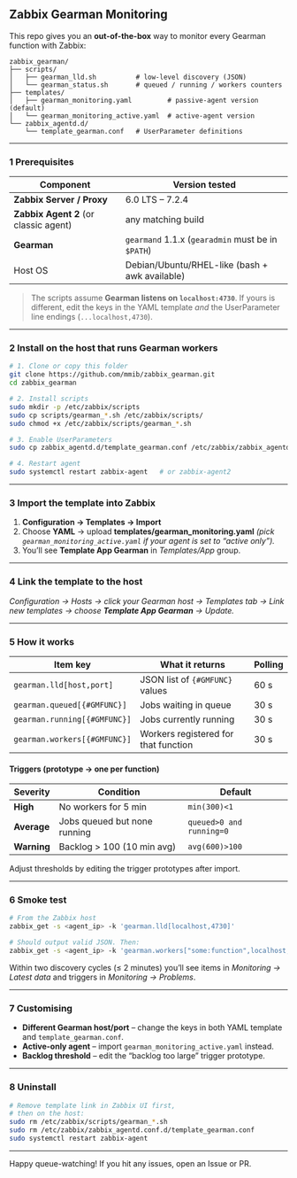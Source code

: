 ## Zabbix Gearman Monitoring

This repo gives you an **out-of-the-box** way to monitor every Gearman function with Zabbix:

```
zabbix_gearman/
├── scripts/
│   ├── gearman_lld.sh          # low-level discovery (JSON)
│   └── gearman_status.sh       # queued / running / workers counters
├── templates/
│   ├── gearman_monitoring.yaml         # passive-agent version (default)
│   └── gearman_monitoring_active.yaml  # active-agent version
└── zabbix_agentd.d/
    └── template_gearman.conf   # UserParameter definitions
```

---

### 1  Prerequisites

| Component                             | Version tested                                    |
| ------------------------------------- | ------------------------------------------------- |
| **Zabbix Server / Proxy**             | 6.0 LTS – 7.2.4                                   |
| **Zabbix Agent 2** (or classic agent) | any matching build                                |
| **Gearman**                           | `gearmand` 1.1.x (`gearadmin` must be in `$PATH`) |
| Host OS                               | Debian/Ubuntu/RHEL-like (bash + awk available)    |

> The scripts assume **Gearman listens on `localhost:4730`**.
> If yours is different, edit the keys in the YAML template *and* the UserParameter line endings (`...localhost,4730`).

---

### 2  Install on the host that runs Gearman workers

```bash
# 1. Clone or copy this folder
git clone https://github.com/mmib/zabbix_gearman.git
cd zabbix_gearman

# 2. Install scripts
sudo mkdir -p /etc/zabbix/scripts
sudo cp scripts/gearman_*.sh /etc/zabbix/scripts/
sudo chmod +x /etc/zabbix/scripts/gearman_*.sh

# 3. Enable UserParameters
sudo cp zabbix_agentd.d/template_gearman.conf /etc/zabbix/zabbix_agentd.d/

# 4. Restart agent
sudo systemctl restart zabbix-agent   # or zabbix-agent2
```

---

### 3  Import the template into Zabbix

1. **Configuration → Templates → Import**
2. Choose **YAML** → upload **templates/gearman\_monitoring.yaml**
   *(pick `gearman_monitoring_active.yaml` if your agent is set to “active only”).*
3. You’ll see **Template App Gearman** in *Templates/App* group.

---

### 4  Link the template to the host

*Configuration → Hosts → click your Gearman host → Templates tab → Link new templates → choose **Template App Gearman** → Update.*

---

### 5  How it works

| Item key                     | What it returns                      | Polling |
| ---------------------------- | ------------------------------------ | ------- |
| `gearman.lld[host,port]`     | JSON list of `{#GMFUNC}` values      | 60 s    |
| `gearman.queued[{#GMFUNC}]`  | Jobs waiting in queue                | 30 s    |
| `gearman.running[{#GMFUNC}]` | Jobs currently running               | 30 s    |
| `gearman.workers[{#GMFUNC}]` | Workers registered for that function | 30 s    |

#### Triggers (prototype → one per function)

| Severity    | Condition                    | Default                  |
| ----------- | ---------------------------- | ------------------------ |
| **High**    | No workers for 5 min         | `min(300)<1`             |
| **Average** | Jobs queued but none running | `queued>0 and running=0` |
| **Warning** | Backlog > 100 (10 min avg)   | `avg(600)>100`           |

Adjust thresholds by editing the trigger prototypes after import.

---

### 6  Smoke test

```bash
# From the Zabbix host
zabbix_get -s <agent_ip> -k 'gearman.lld[localhost,4730]'

# Should output valid JSON. Then:
zabbix_get -s <agent_ip> -k 'gearman.workers["some:function",localhost,4730]'
```

Within two discovery cycles (≤ 2 minutes) you’ll see items in *Monitoring → Latest data* and triggers in *Monitoring → Problems*.

---

### 7  Customising

* **Different Gearman host/port** – change the keys in both YAML template and `template_gearman.conf`.
* **Active-only agent** – import `gearman_monitoring_active.yaml` instead.
* **Backlog threshold** – edit the “backlog too large” trigger prototype.

---

### 8  Uninstall

```bash
# Remove template link in Zabbix UI first,
# then on the host:
sudo rm /etc/zabbix/scripts/gearman_*.sh
sudo rm /etc/zabbix/zabbix_agentd.conf.d/template_gearman.conf
sudo systemctl restart zabbix-agent
```

---

Happy queue-watching! If you hit any issues, open an Issue or PR.

